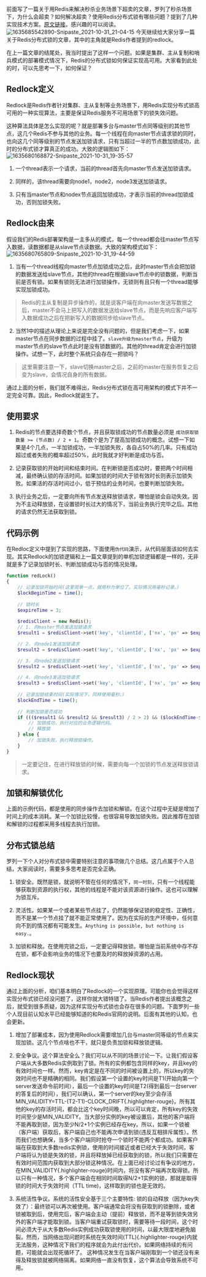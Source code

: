 前面写了一篇关于用Redis来解决秒杀业务场景下超卖的文章，罗列了秒杀场景下，为什么会超卖？如何解决超卖？使用Redis分布式锁有哪些问题？提到了几种实现技术方案。[原文链接](https://mp.weixin.qq.com/s/pMdUsiEJ94aI2piuMDcjeA)。感兴趣的可以阅读。
![1635685542890-Snipaste_2021-10-31_21-04-15](http://qiniucloudtest.qqdeveloper.com/mweb/1635685542890-Snipaste_2021-10-31_21-04-15.png)
今天继续给大家分享一篇关于Redis分布式锁的文章，其中的主角就是Redis作者提到的redlock。

在上一篇文章的结尾处，我当时提出了这样一个问题。如果是集群、主从复制和哨兵模式的部署模式情况下，Redis的分布式锁如何保证实现高可用。大家看到此处的时，可以先思考一下，如何保证？

## Redlock定义

Redlock是Redis作者针对集群、主从复制等业务场景下，用Redis实现分布式锁高可用的一种实现算法，主要是保证Redis服务不可用场景下的锁失效问题。

这种算法具体是怎么实现的呢？就是部署多台与master节点同等级别的其他节点，这几个Redis不参与其他的业务。每一个线程在向master节点请求锁的同时，也向这几个同等级别的节点发送加锁请求，只有当超过一半的节点数加锁成功，此时的分布式锁才算真正的成功。大致的逻辑图如下：
![1635680168872-Snipaste_2021-10-31_19-35-57](http://qiniucloudtest.qqdeveloper.com/mweb/1635680168872-Snipaste_2021-10-31_19-35-57.png)
1. 一个thread表示一个请求，当前的thread首先向master节点发送加锁请求。

2. 同样的，该thread需要向node1，node2，node3发送加锁请求。

3. 只有当master节点和nodex节点返回加锁成功，才表示当前的thread加锁成功，否则加锁失败。

## Redlock由来

假设我们的Redis部署架构是一主多从的模式，每一个thread都会往master节点写入数据，读数据都是从slave节点读数据。大致的架构模式如下：
![1635680765809-Snipaste_2021-10-31_19-44-59](http://qiniucloudtest.qqdeveloper.com/mweb/1635680765809-Snipaste_2021-10-31_19-44-59.png)
1. 当有一个thread线程向master节点加锁成功之后，此时master节点会把加锁的数据发送给slave节点，其他的thread在根据slave节点中的锁数据，判断当前是否有锁。如果有锁则无法进行加锁操作，无锁则有且只有一个thread能够实现加锁成功。
> Redis的主从复制是异步操作的，就是说客户端在向master发送写数据之后，master不会马上把写入的数据发送给slave节点，而是先响应客户端写入数据成功之后在把新写入的数据同步给slave节点。

2. 当然1中的描述从理论上来说是完全没有问题的，但是我们考虑一下，如果master节点在同步数据的过程中挂了。`slave升级为master节点`，升级为master节点的slave节点此时是没有锁数据的。其他的thread肯定会进行加锁操作。试想一下，此时整个系统只会存在一把锁吗？
> 这里需要注意一下，slave切换master之后，之前的master在服务恢复之后变为slave，会情况自身的所有数据。

通过上面的分析，我们就不难得出，Redis分布式锁在高可用架构的模式下并不一定完全可靠。因此，Redlock就诞生了。

## 使用要求

1. Redis的节点要选择奇数个节点，并且获取锁成功的节点数量必须是 `成功获取锁数量 >= (节点数) / 2 + 1`。奇数个是为了提高加锁成功的概念。试想一下如果是4个几点，一半加锁成功，一半加锁失败，各自占50%的几率。只有成功超过或者失败的概率超过50%，此时我就才好判断是成功与否。

2. 记录获取锁的开始时间和结束时间。在判断锁是否成功时，要把两个时间相减，最终确认锁的存活时间。如果加锁的时间大于锁有效时长则表示加锁失败。如果活的存活时间过小，低于预估的业务时间，也要判断加锁失败。

3. 执行业务之后，一定要向所有节点发送释放锁请求，哪怕是锁会自动失效。因为不主动释放锁，在设置锁时长过大的情况下，当前业务执行完毕之后。其他的请求仍然无法获取到锁。

## 代码示例

在Redloc定义中提到了实现的思路，下面使用`伪代码`演示，从代码层面该如何去实现。其实Redlock的加锁逻辑和上一篇文章提到的单机加锁逻辑都是一样的，无非就是多了记录加锁时长、判断加锁成功与否的情况处理。
```php
function redLock() 
{
    // 记录加锁开始时间(这里简单一点，就用秒为单位了。实际情况用毫秒记录。)
    $lockBeginTime = time();
    
    // 锁时长
    $expireTime = 3;
    
    $redisClient = new Redis();
    // 1. 向master节点发送加锁请求
    $result1 = $redisClient->set('key', 'clientId', ['nx', 'px' => $expireTime * 1000]);

    // 2. 向node1发送加锁请求
    $result2 = $redisClient->set('key', 'clientId', ['nx', 'px' => $expireTime * 1000]);

    // 3. 向node2发送加锁请求
    $result2 = $redisClient->set('key', 'clientId', ['nx', 'px' => $expireTime * 1000]);

    // 4. 向node3发送加锁请求
    $result3 = $redisClient->set('key', 'clientId', ['nx', 'px' => $expireTime * 1000]);
    
    // 记录加锁结束时间(实际情况下，同样使用毫秒。)
    $lockEndTime = time();
    
    // 判断加锁是否成功
    if ((($result1 && $result2 && $result3) / 2 > 2) && ($lockEndTime-$lockBeginTime) < $expireTime) {
        // 加锁成功，执行对应的业务逻辑代码。
        // 释放锁
    } else {
        // 加锁失败，执行释放锁操作。
    }
}
```
> 一定要记住，在进行释放锁的时候，需要向每一个加锁的节点发送释放锁请求。

## 加锁和解锁优化

上面的示例代码，都是使用的同步操作去加锁和解锁。在这个过程中无疑是增加了时间上的成本消耗。某一个加锁比较慢，也很容易导致加锁失败。因此推荐在加锁和解锁的过程都采用多线程去执行加锁。

## 分布式锁总结

罗列一下个人对分布式锁中需要特别注意的事项做几个总结。这几点属于个人总结，大家阅读时，需要多多思考是否完全正确。

1. 锁安全。既然是锁，就说明不管在任何的情况下，`同一时刻`，只有一个线程能够获取到资源的执行权，其他的线程是不能对该资源进行操作。这也可以理解为锁互斥。

2. 灵活性。如果某一个或者某些节点挂了，仍然能够保证锁的稳定性、正确性，而不是某一个节点挂了就不能正常使用了。因为在实际的生产环境中，任何意向不到的情况都有可能发生。`Anything is possible, but nothing is easy.`。

3. 加锁和释放。在使用完锁之后，一定要记得释放锁。哪怕是当前系统中存不存在锁，都不会影响业务的情况下也要及时的释放掉资源的占用。

## Redlock现状

通过上面的分析，咱们基本明白了Redlock的一个实现原理。可能你也会觉得这样实现分布式锁已经没问题了，这样你就大错特错了。当Redis作者提出该概念之后，就受到很多质疑，因为这样实现分布式锁也会存在很多的问题。下面罗列一些个人现目前认知水平已经能够知道的和Redis官网的说明。后面有其他的认知，也会更新。
1. 增加了部署成本，因为使用Redlock需要增加几台与master同等级的节点来实现加锁。这几个节点啥也不干，就只是负责加锁和释放锁逻辑。

2. 安全争议。这个算法安全么？我们可以从不同的场景讨论一下。让我们假设客户端从大多数Redis实例取到了锁。所有的实例都包含同样的key，并且key的有效时间也一样。然而，key肯定是在不同的时间被设置上的，所以key的失效时间也不是精确的相同。我们假设第一个设置的key时间是T1(开始向第一个server发送命令前时间），最后一个设置的key时间是T2(得到最后一台server的答复后的时间），我们可以确认，第一个server的key至少会存活 MIN_VALIDITY=TTL-(T2-T1)-CLOCK_DRIFT{.highlighter-rouge}。所有其他的key的存活时间，都会比这个key时间晚，所以可以肯定，所有key的失效时间至少是MIN_VALIDITY。当大部分实例的key被设置后，其他的客户端将不能再取到锁，因为至少N/2+1个实例已经存在key。所以，如果一个锁被（客户端）获取后，客户端自己也不能再次申请到锁(违反互相排斥属性）。然而我们也想确保，当多个客户端同时抢夺一个锁时不能两个都成功。如果客户端在获取到大多数redis实例锁，使用的时间接近或者已经大于失效时间，客户端将认为锁是失效的锁，并且将释放掉已经获取到的锁，所以我们只需要在有效时间范围内获取到大部分锁这种情况。在上面已经讨论过有争议的地方，在MIN_VALIDITY{.highlighter-rouge}时间内，将没有客户端再次取得锁。所以只有一种情况，多个客户端会在相同时间取得N/2+1实例的锁，那就是取得锁的时间大于失效时间（TTL time)，这样取到的锁也是无效的。

3. 系统活性争议。系统的活性安全基于三个主要特性: 锁的自动释放（因为key失效了）：最终锁可以再次被使用。客户端通常会将没有获取到的锁删除，或者锁被取到后，使用完后，客户端会主动（提前）释放锁，而不是等到锁失效另外的客户端才能取到锁。当客户端重试获取锁时，需要等待一段时间，这个时间必须大于从大多数Redis实例成功获取锁使用的时间，以最大限度地避免脑裂。然而，当网络出现问题时系统在失效时间(TTL){.highlighter-rouge}内就无法服务，这种情况下我们的程序就会为此付出代价。如果网络持续的有问题，可能就会出现死循环了。 这种情况发生在当客户端刚取到一个锁还没有来得及释放锁就被网络隔离。如果网络一直没有恢复，这个算法会导致系统不可用。 